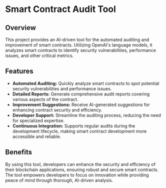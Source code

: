# Smart Contract Audit Tool

## Overview

This project provides an AI-driven tool for the automated auditing and improvement of smart contracts. Utilizing OpenAI's language models, it analyzes smart contracts to identify security vulnerabilities, performance issues, and other critical metrics.

## Features

- **Automated Auditing:** Quickly analyze smart contracts to spot potential security vulnerabilities and performance issues.
- **Detailed Reports:** Generate comprehensive audit reports covering various aspects of the contract.
- **Improvement Suggestions:** Receive AI-generated suggestions for enhancing contract security and efficiency.
- **Developer Support:** Streamline the auditing process, reducing the need for specialized expertise.
- **Continuous Integration:** Supports regular audits during the development lifecycle, making smart contract development more accessible and reliable.

## Benefits

By using this tool, developers can enhance the security and efficiency of their blockchain applications, ensuring robust and secure smart contracts. The tool empowers developers to focus on innovation while providing peace of mind through thorough, AI-driven analysis.



